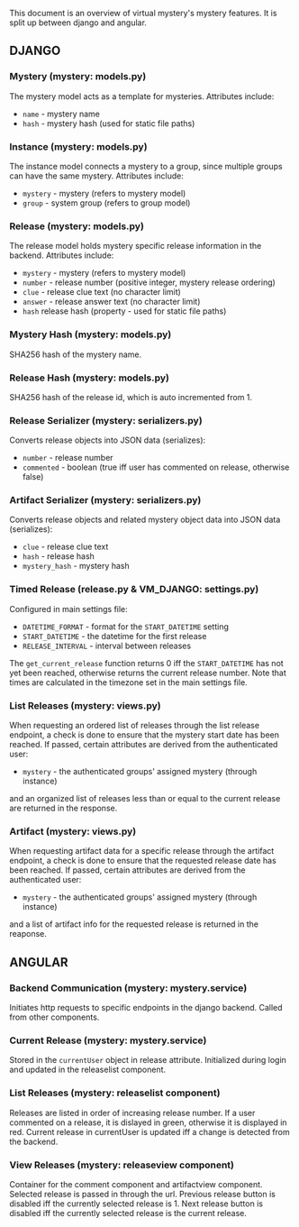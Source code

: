 This document is an overview of virtual mystery's mystery features. It is split up between django and angular.

## DJANGO

### Mystery (mystery: models.py)
The mystery model acts as a template for mysteries. Attributes include:

- `name` - mystery name
- `hash` - mystery hash (used for static file paths)
 
### Instance  (mystery: models.py)
The instance model connects a mystery to a group, since multiple groups can have the same mystery. Attributes include:

- `mystery` - mystery (refers to mystery model)
- `group` - system group (refers to group model)

### Release  (mystery: models.py)
The release model holds mystery specific release information in the backend. Attributes include:

- `mystery` - mystery (refers to mystery model)
- `number` - release number (positive integer, mystery release ordering)
- `clue` - release clue text (no character limit)
- `answer` - release answer text (no character limit)
- `hash`  release hash (property - used for static file paths)

### Mystery Hash (mystery: models.py)
SHA256 hash of the mystery name.

### Release Hash (mystery: models.py)
SHA256 hash of the release id, which is auto incremented from 1.

### Release Serializer (mystery: serializers.py)
Converts release objects into JSON data (serializes):

- `number` - release number
- `commented` - boolean (true iff user has commented on release, otherwise false)

### Artifact Serializer (mystery: serializers.py)
Converts release objects and related mystery object data into JSON data (serializes):

- `clue` - release clue text
- `hash` - release hash
- `mystery_hash` - mystery hash

### Timed Release (release.py & VM_DJANGO: settings.py)
Configured in main settings file:

- `DATETIME_FORMAT` - format for the `START_DATETIME` setting
- `START_DATETIME` - the datetime for the first release
- `RELEASE_INTERVAL` - interval between releases

The `get_current_release` function returns 0 iff the `START_DATETIME` has not yet been reached, otherwise returns the current release number. Note that times are calculated in the timezone set in the main settings file.
 

### List Releases (mystery: views.py)
When requesting an ordered list of releases through the list release endpoint, a check is done to ensure that the mystery start date has been reached. If passed, certain attributes are derived from the authenticated user:

- `mystery` - the authenticated groups' assigned mystery (through instance)

and an organized list of releases less than or equal to the current release are returned in the response.  

### Artifact (mystery: views.py)
When requesting artifact data for a specific release through the artifact endpoint, a check is done to ensure that the requested release date has been reached. If passed, certain attributes are derived from the authenticated user:

- `mystery` - the authenticated groups' assigned mystery (through instance)
 
and a list of artifact info for the requested release is returned in the reaponse.

## ANGULAR

### Backend Communication (mystery: mystery.service)
Initiates http requests to specific endpoints in the django backend. Called from other components.

### Current Release (mystery: mystery.service)
Stored in the `currentUser` object in release attribute. Initialized during login and updated in the releaselist component. 

### List Releases (mystery: releaselist component)
Releases are listed in order of increasing release number. If a user commented on a release, it is dislayed in green, otherwise it is displayed in red. Current release in currentUser is updated iff a change is detected from the backend.

### View Releases (mystery: releaseview component)
Container for the comment component and artifactview component. Selected release is passed in through the url. Previous release button is disabled iff the currently selected release is 1. Next release button is disabled iff the currently selected release is the current release.

